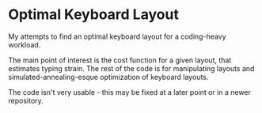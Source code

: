 Optimal Keyboard Layout
==================================

My attempts to find an optimal keyboard layout for a coding-heavy workload.

The main point of interest is the cost function for a given layout, that estimates typing strain. The rest of the code is for manipulating layouts and simulated-annealing-esque optimization of keyboard layouts.

The code isn't very usable - this may be fixed at a later point or in a newer repository.
